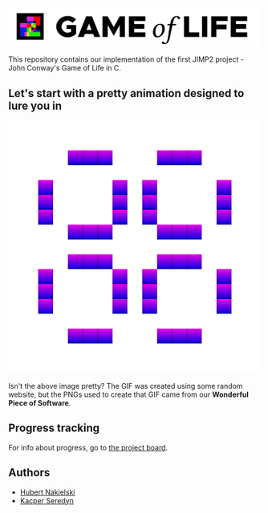 ![Game of Life logo](images/logo.svg "Game of Life")

This repository contains our implementation of the first JIMP2 project - John Conway's Game of Life in C.

## Let's start with a pretty animation designed to lure you in

![A Game of Life pulsar](images/pulsar.gif)

Isn't the above image pretty? The GIF was created using some random website, but the PNGs used to create that GIF came from our **Wonderful Piece of Software**.

## Progress tracking
For info about progress, go to [the project board](https://github.com/JIMP-HNKS/P1-Life/projects/1).

## Authors
* [Hubert Nakielski](https://github.com/nakielsh)
* [Kacper Seredyn](https://github.com/scintilla4evr)